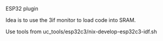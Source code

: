 ESP32 plugin

Idea is to use the 3if monitor to load code into SRAM.

Use tools from uc_tools/esp32c3/nix-develop-esp32c3-idf.sh




